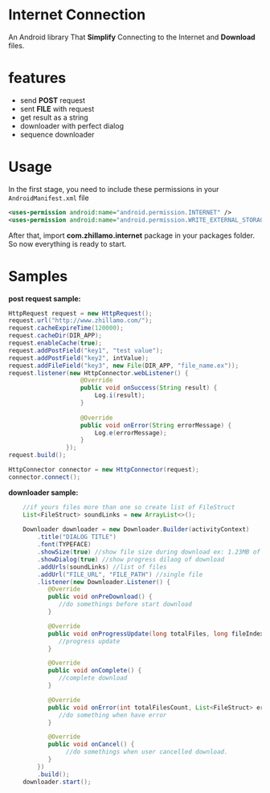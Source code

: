 # Internet Connection
An Android library That **Simplify** Connecting to the Internet and **Download** files.

# features
* send **POST** request
* sent **FILE** with request
* get result as a string
* downloader with perfect dialog
* sequence downloader

# Usage 
In the first stage, you need to include these permissions in your `AndroidManifest.xml` file

``` xml
<uses-permission android:name="android.permission.INTERNET" />
<uses-permission android:name="android.permission.WRITE_EXTERNAL_STORAGE"/>
```
After that, import **com.zhillamo.internet** package in your packages folder. So now everything is ready to start.

# Samples
**post request sample:**
``` java
HttpRequest request = new HttpRequest();
request.url("http://www.zhillamo.com/");
request.cacheExpireTime(120000);
request.cacheDir(DIR_APP);
request.enableCache(true);
request.addPostField("key1", "test value");
request.addPostField("key2", intValue);
request.addFileField("key3", new File(DIR_APP, "file_name.ex"));
request.listener(new HttpConnector.webListener() {
                    @Override
                    public void onSuccess(String result) {
                        Log.i(result);
                    }
        
                    @Override
                    public void onError(String errorMessage) {
                        Log.e(errorMessage);
                    }
                });
request.build();

HttpConnector connector = new HttpConnector(request);
connector.connect();
```

**downloader sample:**
``` java 
    //if yours files more than one so create list of FileStruct
    List<FileStruct> soundLinks = new ArrayList<>();
    
    Downloader downloader = new Downloader.Builder(activityContext)
        .title("DIALOG TITLE")
        .font(TYPEFACE)
        .showSize(true) //show file size during download ex: 1.23MB of 5.2MB
        .showDialog(true) //show progress dilaog of download
        .addUrls(soundLinks) //list of files
        .addUrl("FILE_URL", "FILE_PATH") //single file
        .listener(new Downloader.Listener() {
           @Override
           public void onPreDownload() {
              //do somethings before start download
           }

           @Override
           public void onProgressUpdate(long totalFiles, long fileIndex, long percent) {
              //progress update
           }

           @Override
           public void onComplete() {
              //complete download
           }

           @Override
           public void onError(int totalFilesCount, List<FileStruct> errorFiles) {
              //do something when have error
           }

           @Override
           public void onCancel() {
                //do somethings when user cancelled download.
           }
        })
        .build();
    downloader.start();
```